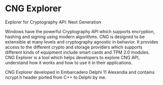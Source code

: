 # CNG Explorer
Explorer for Cryptography API: Next Generation

Windows have the powerful Cryptography API which supports encryption, hashing and signing using modern algorithms. CNG is designed to be extensible at many levels and cryptography agnostic in behavior. It provides access to the different crypto and storage providers which supports different kinds of equipment include smart cards and TPM 2.0 modules.
CNG Explorer is a tool which helps developers to explore CNG API, understand how it works and how to use it in their applications.

CNG Explorer developed in Embarcadero Delphi 11 Alexandia and contains ncrypt.h header ported from C++ to Delphi by me.
